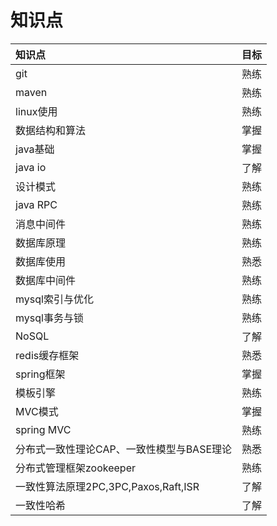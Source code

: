 # 知识点

| 知识点 | 目标 |
| :--- | :--- |
| git | 熟练 |
| maven | 熟练 |
| linux使用 | 熟练 |
| 数据结构和算法 | 掌握 |
| java基础 | 掌握 |
| java io | 了解 |
| 设计模式 | 熟练 |
| java RPC | 熟练 |
| 消息中间件 | 熟练 |
| 数据库原理 | 熟练 |
| 数据库使用 | 熟悉 |
| 数据库中间件 | 熟练 |
| mysql索引与优化 | 熟练 |
| mysql事务与锁 | 熟练 |
| NoSQL | 了解 |
| redis缓存框架 | 熟悉 |
| spring框架 | 掌握 |
| 模板引擎 | 熟练 |
| MVC模式 | 掌握 |
| spring MVC | 熟练 |
| 分布式一致性理论CAP、一致性模型与BASE理论 | 熟悉 |
| 分布式管理框架zookeeper | 熟练 |
| 一致性算法原理2PC,3PC,Paxos,Raft,ISR | 了解 |
| 一致性哈希 | 了解 |

### 



